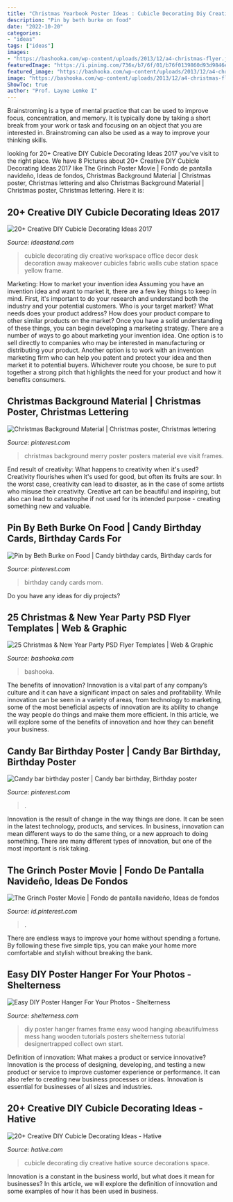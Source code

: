 ```yaml
---
title: "Christmas Yearbook Poster Ideas : Cubicle Decorating Diy Creative Hative Source Decorations Space"
description: "Pin by beth burke on food"
date: "2022-10-20"
categories:
- "ideas"
tags: ["ideas"]
images:
- "https://bashooka.com/wp-content/uploads/2013/12/a4-christmas-flyer.jpg"
featuredImage: "https://i.pinimg.com/736x/b7/6f/01/b76f0139860d93d9846e578cb9b56623.jpg"
featured_image: "https://bashooka.com/wp-content/uploads/2013/12/a4-christmas-flyer.jpg"
image: "https://bashooka.com/wp-content/uploads/2013/12/a4-christmas-flyer.jpg"
ShowToc: true
author: "Prof. Layne Lemke I"
---
```



Brainstroming is a type of mental practice that can be used to improve focus, concentration, and memory. It is typically done by taking a short break from your work or task and focusing on an object that you are interested in. Brainstroming can also be used as a way to improve your thinking skills.

	

		
looking for 20+ Creative DIY Cubicle Decorating Ideas 2017 you've visit to the right place. We have 8 Pictures about 20+ Creative DIY Cubicle Decorating Ideas 2017 like The Grinch Poster Movie | Fondo de pantalla navideño, Ideas de fondos, Christmas Background Material | Christmas poster, Christmas lettering and also Christmas Background Material | Christmas poster, Christmas lettering. Here it is:
		
    
## 20+ Creative DIY Cubicle Decorating Ideas 2017

<img loading=lazy src="http://ideastand.com/wp-content/uploads/2014/06/cubicle-decorating-ideas/5-cubicle-decorating-ideas.jpg" onerror="this.onerror=null;this.src='https://tse1.mm.bing.net/th?id=OIP.kN64pKn6kPcVyFxPZPLnNAHaJ4&amp;pid=15.1';" alt="20+ Creative DIY Cubicle Decorating Ideas 2017">

_Source: ideastand.com_

>cubicle decorating diy creative workspace office decor desk decoration away makeover cubicles fabric walls cube station space yellow frame. 

	

Marketing: How to market your invention idea
Assuming you have an invention idea and want to market it, there are a few key things to keep in mind. First, it's important to do your research and understand both the industry and your potential customers. Who is your target market? What needs does your product address? How does your product compare to other similar products on the market? Once you have a solid understanding of these things, you can begin developing a marketing strategy.
There are a number of ways to go about marketing your invention idea. One option is to sell directly to companies who may be interested in manufacturing or distributing your product. Another option is to work with an invention marketing firm who can help you patent and protect your idea and then market it to potential buyers. Whichever route you choose, be sure to put together a strong pitch that highlights the need for your product and how it benefits consumers.

    
## Christmas Background Material | Christmas Poster, Christmas Lettering

<img loading=lazy src="https://i.pinimg.com/736x/06/ea/f3/06eaf375681697c0e24796090b836901.jpg" onerror="this.onerror=null;this.src='https://tse4.mm.bing.net/th?id=OIP.0pgViLHI8nogvypkbs2QoQHaLH&amp;pid=15.1';" alt="Christmas Background Material | Christmas poster, Christmas lettering">

_Source: pinterest.com_

>christmas background merry poster posters material eve visit frames. 

	

End result of creativity: What happens to creativity when it's used?
Creativity flourishes when it's used for good, but often its fruits are sour. In the worst case, creativity can lead to disaster, as in the case of some artists who misuse their creativity. Creative art can be beautiful and inspiring, but also can lead to catastrophe if not used for its intended purpose - creating something new and valuable.

    
## Pin By Beth Burke On Food | Candy Birthday Cards, Birthday Cards For

<img loading=lazy src="https://i.pinimg.com/736x/68/25/b9/6825b9ec4db87793813fa1e2add2e8c4---birthday-birthday-gifts.jpg" onerror="this.onerror=null;this.src='https://tse3.mm.bing.net/th?id=OIP.eomc5SujciW6NQP2NdN9hQHaJ4&amp;pid=15.1';" alt="Pin by Beth Burke on Food | Candy birthday cards, Birthday cards for">

_Source: pinterest.com_

>birthday candy cards mom. 

	

Do you have any ideas for diy projects?

    
## 25 Christmas &amp; New Year Party PSD Flyer Templates | Web &amp; Graphic

<img loading=lazy src="https://bashooka.com/wp-content/uploads/2013/12/a4-christmas-flyer.jpg" onerror="this.onerror=null;this.src='https://tse4.mm.bing.net/th?id=OIP.rMxdBTdihw0gdfSTsyXRwwHaKy&amp;pid=15.1';" alt="25 Christmas &amp; New Year Party PSD Flyer Templates | Web &amp; Graphic">

_Source: bashooka.com_

>bashooka. 

	

The benefits of innovation?
Innovation is a vital part of any company’s culture and it can have a significant impact on sales and profitability. While innovation can be seen in a variety of areas, from technology to marketing, some of the most beneficial aspects of innovation are its ability to change the way people do things and make them more efficient. In this article, we will explore some of the benefits of innovation and how they can benefit your business.

    
## Candy Bar Birthday Poster | Candy Bar Birthday, Birthday Poster

<img loading=lazy src="https://i.pinimg.com/736x/9e/20/3e/9e203e85047ee1a6e177c79a283cd81a.jpg" onerror="this.onerror=null;this.src='https://tse4.mm.bing.net/th?id=OIP.ClnsEW1OKm23GYUkC34y1wHaJ3&amp;pid=15.1';" alt="Candy bar birthday poster | Candy bar birthday, Birthday poster">

_Source: pinterest.com_

>. 

	

Innovation is the result of change in the way things are done. It can be seen in the latest technology, products, and services. In business, innovation can mean different ways to do the same thing, or a new approach to doing something. There are many different types of innovation, but one of the most important is risk taking.

    
## The Grinch Poster Movie | Fondo De Pantalla Navideño, Ideas De Fondos

<img loading=lazy src="https://i.pinimg.com/736x/b7/6f/01/b76f0139860d93d9846e578cb9b56623.jpg" onerror="this.onerror=null;this.src='https://tse1.mm.bing.net/th?id=OIP.32SaUXvb5AFm2ebU_g_gBAHaNK&amp;pid=15.1';" alt="The Grinch Poster Movie | Fondo de pantalla navideño, Ideas de fondos">

_Source: id.pinterest.com_

>. 

	

There are endless ways to improve your home without spending a fortune. By following these five simple tips, you can make your home more comfortable and stylish without breaking the bank.

    
## Easy DIY Poster Hanger For Your Photos - Shelterness

<img loading=lazy src="https://i.shelterness.com/2016/03/easy-diy-poster-hanger-for-your-photos-4-750x1125.jpg" onerror="this.onerror=null;this.src='https://tse3.mm.bing.net/th?id=OIP.RnvU9Zi2p9NLki8-GMvUJgHaLH&amp;pid=15.1';" alt="Easy DIY Poster Hanger For Your Photos - Shelterness">

_Source: shelterness.com_

>diy poster hanger frames frame easy wood hanging abeautifulmess mess hang wooden tutorials posters shelterness tutorial designertrapped collect own start. 

	

Definition of innovation: What makes a product or service innovative?
Innovation is the process of designing, developing, and testing a new product or service to improve customer experience or performance. It can also refer to creating new business processes or ideas. Innovation is essential for businesses of all sizes and industries.

    
## 20+ Creative DIY Cubicle Decorating Ideas - Hative

<img loading=lazy src="https://hative.com/wp-content/uploads/2014/06/cubicle-decorating-ideas/4-cubicle-decorating-ideas.jpg" onerror="this.onerror=null;this.src='https://tse3.mm.bing.net/th?id=OIP.VHOx8lixeW7JpfU3SP7vlgHaJ4&amp;pid=15.1';" alt="20+ Creative DIY Cubicle Decorating Ideas - Hative">

_Source: hative.com_

>cubicle decorating diy creative hative source decorations space. 

	

Innovation is a constant in the business world, but what does it mean for businesses? In this article, we will explore the definition of innovation and some examples of how it has been used in business.

